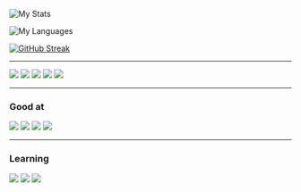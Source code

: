 ![My Stats](https://github-readme-stats.vercel.app/api?username=josiahmokob0&show_icons=true&&title_color=fff&icon_color=79ff97&text_color=9f9f9f&bg_color=000&show_icons=true)

![My Languages](https://github-readme-stats.anuraghazra1.vercel.app/api/top-langs/?username=josiahmokob0&show_icons=true&&title_color=fff&icon_color=79ff97&text_color=9f9f9f&bg_color=000000&hide=tsql&layout=compact)

[![GitHub Streak](https://github-readme-streak-stats.herokuapp.com?user=josiahmokob0&theme=dark-smoky&background=000000&border=fff)](https://git.io/streak-stats)

___

[<img src="https://img.icons8.com/ultraviolet/40/000000/collaborator-male.png"/>](https://josiahmokob0.github.io/me/)
[<img src="https://www.frontendmentor.io/static/images/logo-desktop.svg">](https://www.frontendmentor.io/profile/jmnyarega)
[<img src="https://img.icons8.com/fluent/48/000000/linkedin.png"/>](https://www.linkedin.com/in/josiah-nyarega-84820a103/)
[<img src="https://img.icons8.com/ios/50/000000/codepen.png"/>](https://codepen.io/jmnyarega)
[<img src="https://img.icons8.com/color/48/000000/stackoverflow.png"/>](https://stackoverflow.com/users/8013307/josiah)

___

### Good at
![](https://img.icons8.com/nolan/50/html-5.png)
![](https://img.icons8.com/nolan/50/css-filetype.png)
![](https://img.icons8.com/nolan/50/react-native.png)
![](https://img.icons8.com/nolan/50/javascript.png)

___

### Learning
![](https://img.icons8.com/color/48/000000/vue-js.png)
![](https://img.icons8.com/color/48/000000/python.png)
![](https://img.icons8.com/color/50/000000/angularjs.png)

